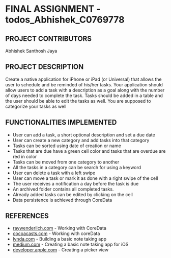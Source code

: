 # FINAL ASSIGNMENT - todos_Abhishek_C0769778

## PROJECT CONTRIBUTORS

Abhishek Santhosh Jaya

## PROJECT DESCRIPTION
Create a native application for iPhone or iPad (or Universal) that allows the user to schedule and be reminded of his/her tasks. Your application should allow users to add a task with a description
as a goal along with the number of days needed to complete the task. Tasks should be added in a table and the user should be able to edit the tasks as well. You are supposed to categorize your
tasks as well

## FUNCTIONALITIES IMPLEMENTED
* User can add a task, a short optional description and set a due date
* User can create a new category and add tasks into that category
* Tasks can be sorted using date of creation or name
* Tasks that are due have a green cell color and tasks that are overdue are red in color
* Tasks can be moved from one category to another
* All the tasks in a category can be search for using a keyword
* User can delete a task with a left swipe
* User can move a task or mark it as done with a right swipe of the  cell
* The user receives a notification a day before the task is due
* An archived folder contains all completed tasks.
* Already added tasks can be edited by clicking on the cell
* Data persistence is achieved through CoreData

## REFERENCES
* [raywenderlich.com](https://www.raywenderlich.com/7569-getting-started-with-core-data-tutorial) - Working with CoreData
* [cocoacasts.com](https://cocoacasts.com/setting-up-the-core-data-stack-with-nspersistentcontainer) - Working with coreData
* [lynda.com](https://www.lynda.com/iOS-tutorials/Building-Note-Taking-App-iOS-11-Swift/642477-2.html) - Building a basic note taking app
* [medium.com](https://medium.com/thecodinghype/creating-a-simple-note-taking-app-for-ios-in-swift-66dcbfe05a30) - Creating a basic note taking app for iOS
* [developer.apple.com](https://developer.apple.com/documentation/uikit/uidatepicker) - Creating a picker view

